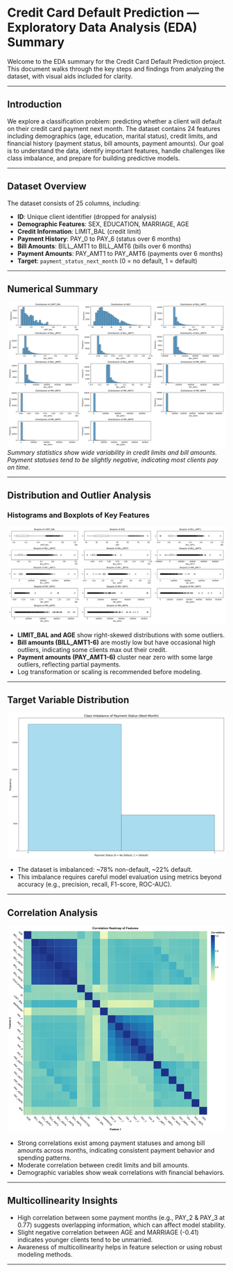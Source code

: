 # Credit Card Default Prediction — Exploratory Data Analysis (EDA) Summary

Welcome to the EDA summary for the Credit Card Default Prediction project. This document walks through the key steps and findings from analyzing the dataset, with visual aids included for clarity.

---

## Introduction

We explore a classification problem: predicting whether a client will default on their credit card payment next month. The dataset contains 24 features including demographics (age, education, marital status), credit limits, and financial history (payment status, bill amounts, payment amounts). Our goal is to understand the data, identify important features, handle challenges like class imbalance, and prepare for building predictive models.

---

## Dataset Overview

The dataset consists of 25 columns, including:

- **ID**: Unique client identifier (dropped for analysis)  
- **Demographic Features**: SEX, EDUCATION, MARRIAGE, AGE  
- **Credit Information**: LIMIT_BAL (credit limit)  
- **Payment History**: PAY_0 to PAY_6 (status over 6 months)  
- **Bill Amounts**: BILL_AMT1 to BILL_AMT6 (bills over 6 months)  
- **Payment Amounts**: PAY_AMT1 to PAY_AMT6 (payments over 6 months)  
- **Target**: `payment_status_next_month` (0 = no default, 1 = default)

---

## Numerical Summary

![Numerical Summary](images/histograms.png)  
*Summary statistics show wide variability in credit limits and bill amounts. Payment statuses tend to be slightly negative, indicating most clients pay on time.*

---

## Distribution and Outlier Analysis

### Histograms and Boxplots of Key Features

![Distribution and Outliers](images/boxplots.png)  
- **LIMIT_BAL and AGE** show right-skewed distributions with some outliers.  
- **Bill amounts (BILL_AMT1-6)** are mostly low but have occasional high outliers, indicating some clients max out their credit.  
- **Payment amounts (PAY_AMT1-6)** cluster near zero with some large outliers, reflecting partial payments.  
- Log transformation or scaling is recommended before modeling.

---

## Target Variable Distribution

![Class Imbalance](images/class_imbalance.png)  
- The dataset is imbalanced: ~78% non-default, ~22% default.  
- This imbalance requires careful model evaluation using metrics beyond accuracy (e.g., precision, recall, F1-score, ROC-AUC).

---

## Correlation Analysis

![Correlation Heatmap](images/correlation_heatmap.png)  
- Strong correlations exist among payment statuses and among bill amounts across months, indicating consistent payment behavior and spending patterns.  
- Moderate correlation between credit limits and bill amounts.  
- Demographic variables show weak correlations with financial behaviors.

---

## Multicollinearity Insights

- High correlation between some payment months (e.g., PAY_2 & PAY_3 at 0.77) suggests overlapping information, which can affect model stability.  
- Slight negative correlation between AGE and MARRIAGE (-0.41) indicates younger clients tend to be unmarried.  
- Awareness of multicollinearity helps in feature selection or using robust modeling methods.

---



